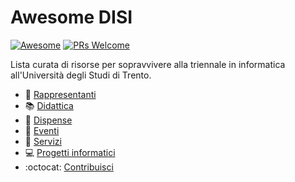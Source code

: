 # Awesome DISI
[![Awesome](https://cdn.rawgit.com/sindresorhus/awesome/d7305f38d29fed78fa85652e3a63e154dd8e8829/media/badge.svg)](https://github.com/sindresorhus/awesome)
[![PRs Welcome](https://img.shields.io/badge/PRs-welcome-brightgreen.svg?style=flat)](http://makeapullrequest.com)

Lista curata di risorse per sopravvivere alla triennale in informatica all'Università degli Studi di Trento.

- :busts_in_silhouette: [Rappresentanti](docs/rappresentanti.md)
- :books: [Didattica](docs/didattica.md)
- :paperclip: [Dispense](docs/dispense.md)
- :balloon: [Eventi](docs/eventi.md)
- :ticket: [Servizi](docs/servizi.md)
- :computer: [Progetti informatici](docs/progetti-it.md)
- :octocat: [Contribuisci](https://github.com/rappresentantidisi/awesome-disi/)

